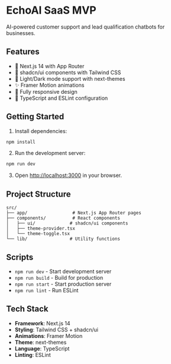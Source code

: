 # EchoAI SaaS MVP

AI-powered customer support and lead qualification chatbots for businesses.

## Features

- 🚀 Next.js 14 with App Router
- 🎨 shadcn/ui components with Tailwind CSS
- 🌙 Light/Dark mode support with next-themes
- ✨ Framer Motion animations
- 📱 Fully responsive design
- 🔧 TypeScript and ESLint configuration

## Getting Started

1. Install dependencies:
```bash
npm install
```

2. Run the development server:
```bash
npm run dev
```

3. Open [http://localhost:3000](http://localhost:3000) in your browser.

## Project Structure

```
src/
├── app/                 # Next.js App Router pages
├── components/          # React components
│   ├── ui/             # shadcn/ui components
│   ├── theme-provider.tsx
│   └── theme-toggle.tsx
└── lib/                # Utility functions
```

## Scripts

- `npm run dev` - Start development server
- `npm run build` - Build for production
- `npm run start` - Start production server
- `npm run lint` - Run ESLint

## Tech Stack

- **Framework**: Next.js 14
- **Styling**: Tailwind CSS + shadcn/ui
- **Animations**: Framer Motion
- **Theme**: next-themes
- **Language**: TypeScript
- **Linting**: ESLint